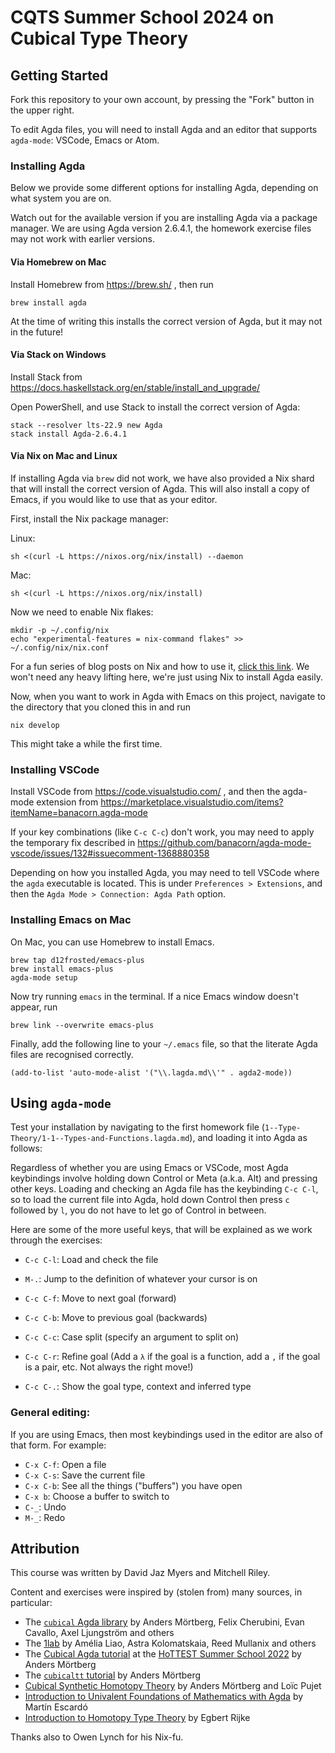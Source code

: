 # CQTS Summer School 2024 on Cubical Type Theory

## Getting Started

Fork this repository to your own account, by pressing the "Fork"
button in the upper right.

To edit Agda files, you will need to install Agda and an editor that
supports `agda-mode`: VSCode, Emacs or Atom.

### Installing Agda

Below we provide some different options for installing Agda, depending
on what system you are on.

Watch out for the available version if you are installing Agda via a
package manager. We are using Agda version 2.6.4.1, the homework
exercise files may not work with earlier versions.

#### Via Homebrew on Mac

Install Homebrew from https://brew.sh/ , then run
``` shell
brew install agda
```
At the time of writing this installs the correct version of Agda, but
it may not in the future!

#### Via Stack on Windows

Install Stack from https://docs.haskellstack.org/en/stable/install_and_upgrade/

Open PowerShell, and use Stack to install the correct version of Agda:
``` shell
stack --resolver lts-22.9 new Agda
stack install Agda-2.6.4.1
```

#### Via Nix on Mac and Linux

If installing Agda via `brew` did not work, we have also provided a
Nix shard that will install the correct version of Agda. This will
also install a copy of Emacs, if you would like to use that as your
editor.

First, install the Nix package manager:

Linux:
``` shell
sh <(curl -L https://nixos.org/nix/install) --daemon
```

Mac:
``` shell
sh <(curl -L https://nixos.org/nix/install)
```

Now we need to enable Nix flakes:
``` shell
mkdir -p ~/.config/nix
echo "experimental-features = nix-command flakes" >> ~/.config/nix/nix.conf
```

For a fun series of blog posts on Nix and how to use it, [click this
link](https://ianthehenry.com/posts/how-to-learn-nix/). We won't need
any heavy lifting here, we're just using Nix to install Agda easily.

Now, when you want to work in Agda with Emacs on this project,
navigate to the directory that you cloned this in and run
``` shell
nix develop
```
This might take a while the first time.

### Installing VSCode

Install VSCode from https://code.visualstudio.com/ , and then the
agda-mode extension from
https://marketplace.visualstudio.com/items?itemName=banacorn.agda-mode

If your key combinations (like `C-c C-c`) don't work, you may need to
apply the temporary fix described in
https://github.com/banacorn/agda-mode-vscode/issues/132#issuecomment-1368880358

Depending on how you installed Agda, you may need to tell VSCode where
the `agda` executable is located. This is under `Preferences >
Extensions`, and then the `Agda Mode > Connection: Agda Path` option.

### Installing Emacs on Mac

On Mac, you can use Homebrew to install Emacs.
``` shell
brew tap d12frosted/emacs-plus
brew install emacs-plus
agda-mode setup
```

Now try running `emacs` in the terminal. If a nice Emacs window
doesn't appear, run
``` shell
brew link --overwrite emacs-plus
```

Finally, add the following line to your `~/.emacs` file, so that the
literate Agda files are recognised correctly.
``` emacs-lisp
(add-to-list 'auto-mode-alist '("\\.lagda.md\\'" . agda2-mode))
```

## Using `agda-mode`

Test your installation by navigating to the first homework file
(`1--Type-Theory/1-1--Types-and-Functions.lagda.md`), and loading it
into Agda as follows:

Regardless of whether you are using Emacs or VSCode, most Agda
keybindings involve holding down Control or Meta (a.k.a. Alt) and
pressing other keys. Loading and checking an Agda file has the
keybinding `C-c C-l`, so to load the current file into Agda, hold down
Control then press `c` followed by `l`, you do not have to let go of
Control in between.

Here are some of the more useful keys, that will be explained as we
work through the exercises:

* `C-c C-l`: Load and check the file
* `M-.`: Jump to the definition of whatever your cursor is on
* `C-c C-f`: Move to next goal (forward)
* `C-c C-b`: Move to previous goal (backwards)

* `C-c C-c`: Case split (specify an argument to split on)
* `C-c C-r`: Refine goal (Add a `λ` if the goal is a function, add a
  `,` if the goal is a pair, etc. Not always the right move!)
* `C-c C-.`: Show the goal type, context and inferred type

### General editing:

If you are using Emacs, then most keybindings used in the editor are
also of that form. For example:

* `C-x C-f`: Open a file
* `C-x C-s`: Save the current file
* `C-x C-b`: See all the things ("buffers") you have open
* `C-x b`: Choose a buffer to switch to
* `C-_`: Undo
* `M-_`: Redo

## Attribution

This course was written by David Jaz Myers and Mitchell Riley.

Content and exercises were inspired by (stolen from) many sources, in
particular:

* The [`cubical` Agda library](https://github.com/agda/cubical) by Anders Mörtberg, Felix Cherubini, Evan Cavallo, Axel Ljungström and others
* The [1lab](https://1lab.dev/) by Amélia Liao, Astra Kolomatskaia, Reed Mullanix and others
* The [Cubical Agda tutorial](https://github.com/martinescardo/HoTTEST-Summer-School/tree/main/Agda/Cubical) at the [HoTTEST Summer School 2022](https://www.uwo.ca/math/faculty/kapulkin/seminars/hottest_summer_school_2022.html) by Anders Mörtberg
* The [`cubicaltt` tutorial](https://github.com/mortberg/cubicaltt/tree/master/lectures) by Anders Mörtberg
* [Cubical Synthetic Homotopy Theory](https://staff.math.su.se/anders.mortberg/papers/cubicalsynthetic.pdf) by Anders Mörtberg and Loïc Pujet
* [Introduction to Univalent Foundations of Mathematics with Agda](https://www.cs.bham.ac.uk/~mhe/HoTT-UF-in-Agda-Lecture-Notes/HoTT-UF-Agda.html) by Martín Escardó
* [Introduction to Homotopy Type Theory](https://arxiv.org/abs/2212.11082) by Egbert Rijke

Thanks also to Owen Lynch for his Nix-fu.
